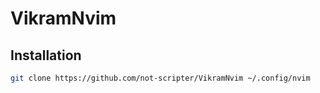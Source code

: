 # VikramNvim


## Installation

```bash
git clone https://github.com/not-scripter/VikramNvim ~/.config/nvim
```
